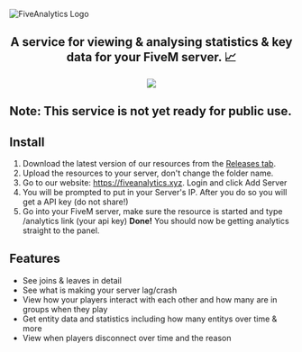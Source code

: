 ![FiveAnalytics Logo](https://cdn.discordapp.com/attachments/877416855264972870/877416891134648340/FiveAnalytics-transparent.png)
<h2 align="center">
  <strong>A service for viewing &amp; analysing statistics & key data for your FiveM server. 📈</strong>
</h2>
<p align="center">
  <img src="https://img.shields.io/discord/877414872068001853.svg?color=768AD4&label=discord&logo=https%3A%2F%2Fdiscordapp.com%2Fassets%2F8c9701b98ad4372b58f13fd9f65f966e.svg)](https://discordapp.com/channels/877414872068001853/">
</p>

## Note: This service is not yet ready for public use.

## Install 
1. Download the latest version of our resources from the <a href="https://github.com/FiveAnalytics/resource/releases">Releases tab</a>.
2. Upload the resources to your server, don't change the folder name.
3. Go to our website: https://fiveanalytics.xyz. Login and click Add Server
4. You will be prompted to put in your Server's IP. After you do so you will get a API key (do not share!)
5. Go into your FiveM server, make sure the resource is started and type /analytics link (your api key)
**Done!** You should now be getting analytics straight to the panel.

## Features
- See joins & leaves in detail
- See what is making your server lag/crash
- View how your players interact with each other and how many are in groups when they play
- Get entity data and statistics including how many entitys over time & more
- View when players disconnect over time and the reason

